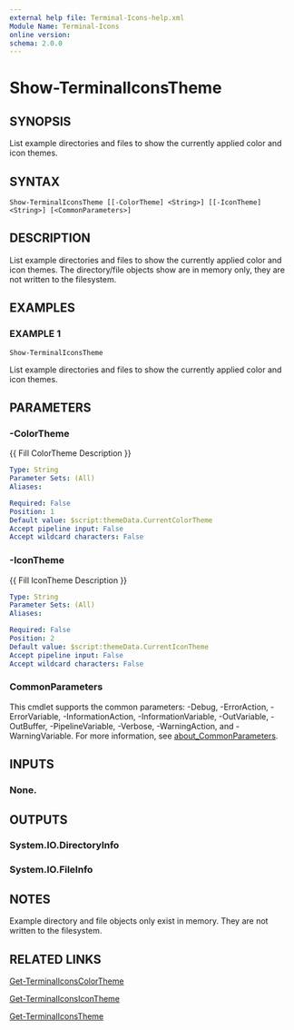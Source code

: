 ```yaml
---
external help file: Terminal-Icons-help.xml
Module Name: Terminal-Icons
online version:
schema: 2.0.0
---
```


# Show-TerminalIconsTheme

## SYNOPSIS
List example directories and files to show the currently applied color and icon themes.

## SYNTAX

```
Show-TerminalIconsTheme [[-ColorTheme] <String>] [[-IconTheme] <String>] [<CommonParameters>]
```

## DESCRIPTION
List example directories and files to show the currently applied color and icon themes.
The directory/file objects show are in memory only, they are not written to the filesystem.

## EXAMPLES

### EXAMPLE 1
```
Show-TerminalIconsTheme
```

List example directories and files to show the currently applied color and icon themes.

## PARAMETERS

### -ColorTheme
{{ Fill ColorTheme Description }}

```yaml
Type: String
Parameter Sets: (All)
Aliases:

Required: False
Position: 1
Default value: $script:themeData.CurrentColorTheme
Accept pipeline input: False
Accept wildcard characters: False
```

### -IconTheme
{{ Fill IconTheme Description }}

```yaml
Type: String
Parameter Sets: (All)
Aliases:

Required: False
Position: 2
Default value: $script:themeData.CurrentIconTheme
Accept pipeline input: False
Accept wildcard characters: False
```

### CommonParameters
This cmdlet supports the common parameters: -Debug, -ErrorAction, -ErrorVariable, -InformationAction, -InformationVariable, -OutVariable, -OutBuffer, -PipelineVariable, -Verbose, -WarningAction, and -WarningVariable. For more information, see [about_CommonParameters](http://go.microsoft.com/fwlink/?LinkID=113216).

## INPUTS

### None.
## OUTPUTS

### System.IO.DirectoryInfo
### System.IO.FileInfo
## NOTES
Example directory and file objects only exist in memory.
They are not written to the filesystem.

## RELATED LINKS

[Get-TerminalIconsColorTheme]()

[Get-TerminalIconsIconTheme]()

[Get-TerminalIconsTheme]()

